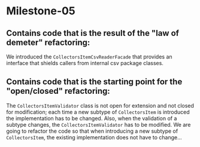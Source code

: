 # Milestone-05

## Contains code that is the result of the "law of demeter" refactoring:

We introduced the `CollectorsItemCsvReaderFacade` that provides an interface that shields callers from internal csv package classes.

## Contains code that is the starting point for the "open/closed" refactoring:

The `CollectorsItemValidator` class is not open for extension and not closed for modification; each time a new subtype of `CollectorsItem` is introduced the implementation has to be changed. Also, when the validation of a subtype changes, the `CollectorsItemValidator` has to be modified.
We are going to refactor the code so that when introducing a new subtype of `CollectorsItem`, the existing implementation does not have to change...